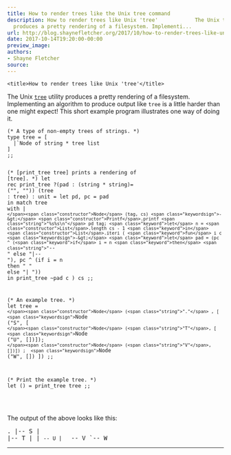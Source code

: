 ```yaml
---
title: How to render trees like the Unix tree command
description: How to render trees like Unix 'tree'            The Unix tree  utility
  produces a pretty rendering of a filesystem. Implementi...
url: http://blog.shaynefletcher.org/2017/10/how-to-render-trees-like-unix-tree.html
date: 2017-10-14T19:20:00-00:00
preview_image:
authors:
- Shayne Fletcher
source:
---
```


<!DOCTYPE html PUBLIC "-//W3C//DTD HTML 4.01//EN" "http://www.w3.org/TR/html4/strict.dtd"><html><head>
    
    <title>How to render trees like Unix 'tree'</title>
  </head>
  <body>
    <p>The Unix <a href="https://en.wikipedia.org/wiki/Tree_(Unix)"><code>tree</code></a> utility produces a pretty rendering of a filesystem. Implementing an algorithm to produce output like <code>tree</code> is a little harder than one might expect! This short example program illustrates one way of doing it.
</p><pre><code class="code"><span class="comment">(* A type of non-empty trees of strings. *)</span>
<span class="keyword">type</span> tree = [
  <span class="keywordsign">|</span><span class="keywordsign">`</span><span class="constructor">Node</span> <span class="keyword">of</span> string * tree list
]
;;

<span class="comment">(* [print_tree tree] prints a rendering of [tree]. *)</span>
<span class="keyword">let</span> <span class="keyword">rec</span> print_tree
          ?(pad : (string * string)= (<span class="string">""</span>, <span class="string">""</span>))
          (tree : tree) : unit =
  <span class="keyword">let</span> pd, pc = pad <span class="keyword">in</span>
  <span class="keyword">match</span> tree <span class="keyword">with</span>
  <span class="keywordsign">|</span> <span class="keywordsign">`</span><span class="constructor">Node</span> (tag, cs) <span class="keywordsign">-&gt;</span>
     <span class="constructor">Printf</span>.printf <span class="string">"%s%s\n"</span> pd tag;
     <span class="keyword">let</span> n = <span class="constructor">List</span>.length cs - 1 <span class="keyword">in</span>
     <span class="constructor">List</span>.iteri (
         <span class="keyword">fun</span> i c <span class="keywordsign">-&gt;</span>
         <span class="keyword">let</span> pad =
           (pc ^ (<span class="keyword">if</span> i = n <span class="keyword">then</span> <span class="string">"`-- "</span> <span class="keyword">else</span> <span class="string">"|-- "</span>),
            pc ^ (<span class="keyword">if</span> i = n <span class="keyword">then</span> <span class="string">"    "</span> <span class="keyword">else</span> <span class="string">"|   "</span>)) <span class="keyword">in</span>
         print_tree ~pad c
       ) cs
;;

<span class="comment">(* An example tree. *)</span>
<span class="keyword">let</span> tree =
  <span class="keywordsign">`</span><span class="constructor">Node</span> (<span class="string">"."</span>
        , [
            <span class="keywordsign">`</span><span class="constructor">Node</span> (<span class="string">"S"</span>, [
                      <span class="keywordsign">`</span><span class="constructor">Node</span> (<span class="string">"T"</span>, [
                                <span class="keywordsign">`</span><span class="constructor">Node</span> (<span class="string">"U"</span>, [])]);
                      <span class="keywordsign">`</span><span class="constructor">Node</span> (<span class="string">"V"</span>, [])])
          ;  <span class="keywordsign">`</span><span class="constructor">Node</span> (<span class="string">"W"</span>, [])
          ])
;;

<span class="comment">(* Print the example tree. *)</span>
<span class="keyword">let</span> () =  print_tree tree
;;
</code></pre>    
    <p></p>
    <p>The output of the above looks like this:
      </p><pre>.
|-- S
|   |-- T
|   |   `-- U
|   `-- V
`-- W</pre>
    <p></p>
    <hr>
  

</body></html>

